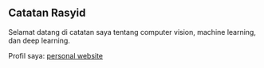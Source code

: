 ## Catatan Rasyid

Selamat datang di catatan saya tentang computer vision, machine learning, dan deep learning.

Profil saya: [personal website](https://www.rasyidaqmar.com/)
